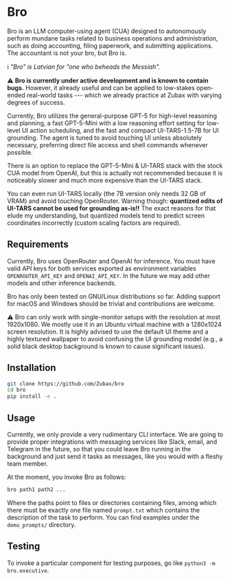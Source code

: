 # Bro

Bro is an LLM computer-using agent (CUA) designed to autonomously perform mundane tasks related to business operations
and administration, such as doing accounting, filing paperwork, and submitting applications.
The accountant is not your bro, but Bro is.

ℹ️ *"Bro" is Latvian for "one who beheads the Messiah".*

⚠️ **Bro is currently under active development and is known to contain bugs.**
However, it already useful and can be applied to low-stakes open-ended real-world tasks ---
which we already practice at Zubax with varying degrees of success.

Currently, Bro utilizes the general-purpose GPT-5 for high-level reasoning and planning,
a fast GPT-5-Mini with a low reasoning effort setting for low-level UI action scheduling,
and the fast and compact UI-TARS-1.5-7B for UI grounding.
The agent is tuned to avoid touching UI unless absolutely necessary, preferring
direct file access and shell commands whenever possible.

There is an option to replace the GPT-5-Mini & UI-TARS stack with the stock CUA model from OpenAI,
but this is actually not recommended because it is noticeably slower and much more expensive than the UI-TARS stack.

You can even run UI-TARS locally (the 7B version only needs 32 GB of VRAM) and avoid touching OpenRouter.
Warning though: **quantized edits of UI-TARS cannot be used for grounding as-is!!**
The exact reasons for that elude my understanding, but quantized models tend to predict screen coordinates incorrectly
(custom scaling factors are required).

## Requirements

Currently, Bro uses OpenRouter and OpenAI for inference. You must have valid API keys for both services
exported as environment variables `OPENROUTER_API_KEY` and `OPENAI_API_KEY`.
In the future we may add other models and other inference backends.

Bro has only been tested on GNU/Linux distributions so far. Adding support for macOS and Windows should be trivial
and contributions are welcome.

⚠️ Bro can only work with single-monitor setups with the resolution at most 1920x1080.
We mostly use it in an Ubuntu virtual machine with a 1280x1024 screen resolution.
It is highly advised to use the default UI theme and a highly textured wallpaper
to avoid confusing the UI grounding model (e.g., a solid black desktop background is known to cause significant issues).

## Installation

```bash
git clone https://github.com/Zubax/bro
cd bro
pip install -e .
```

## Usage

Currently, we only provide a very rudimentary CLI interface. We are going to provide proper integrations with
messaging services like Slack, email, and Telegram in the future, so that you could leave Bro running in the
background and just send it tasks as messages, like you would with a fleshy team member.

At the moment, you invoke Bro as follows:

```bash
bro path1 path2 ...
```

Where the paths point to files or directories containing files, among which there must be exactly one file named
`prompt.txt` which contains the description of the task to perform.
You can find examples under the `demo_prompts/` directory.

## Testing

To invoke a particular component for testing purposes, go like `python3 -m bro.executive`.
